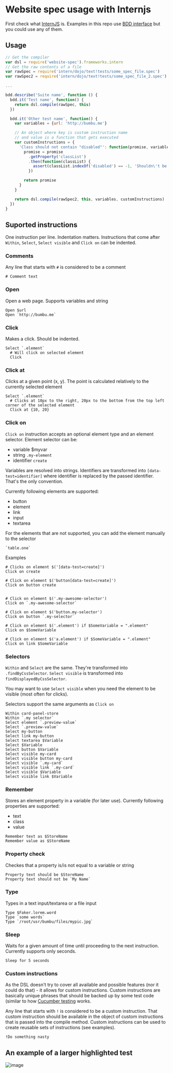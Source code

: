 # Website spec usage with Internjs

First check what [InternJS](https://theintern.github.io) is.
Examples in this repo use [BDD interface](https://theintern.github.io/intern/#interface-tdd) but you could use any of them.

## Usage

```js
// Get the compiler
var dsl = require('website-spec').frameworks.intern
// Get the raw contents of a file
var rawSpec = require('intern/dojo/text!tests/some_spec_file.spec')
var rawSpec2 = require('intern/dojo/text!tests/some_spec_file_2.spec')

...

bdd.describe('Suite name', function () {
  bdd.it('Test name', function() {
    return dsl.compile(rawSpec, this)
  })

  bdd.it('Other test name', function() {
    var variables = {url: 'http://bumbu.me'}

    // An object where key is custom instruction name
    // and value is a function that gets executed
    var customInstructions = {
      'Class should not contain "disabled"': function(promise, variables) {
        promise = promise
          .getProperty('classList')
          .then(function(classList) {
            assert(classList.indexOf('disabled') == -1, 'Shouldn\'t be disabled');2
          })

        return promise
      }
    }

    return dsl.compile(rawSpec2, this, variables, customInstructions)
  })
}
```

## Suported instructions

One instruction per line.
Indentation matters. Instructions that come after `Within`, `Select`, `Select visible` and `Click on` can be indented.

### Comments

Any line that starts with `#` is considered to be a comment

```
# Comment text
```

### Open

Open a web page. Supports variables and string

```
Open $url
Open `http://bumbu.me`
```
### Click

Makes a click. Should be indented.

```
Select `.element`
  # Will click on selected element
  Click
```

### Click at

Clicks at a given point (x, y).
The point is calculated relatively to the currently selected element

```
Select `.element`
  # Clicks at 10px to the right, 20px to the bottom from the top left corner of the selected element
  Click at {10, 20}
```

### Click on

`Click on` instruction accepts an optional element type and an element selector. Element selector can be:

* variable $myvar
* string `.my-element`
* identifier `create`

Variables are resolved into strings.
Identifiers are transformed into `[data-test=identifier]` where identifier is replaced by the passed identifier. That's the only convention.


Currently following elements are supported:

* button
* element
* link
* input
* textarea

For the elements that are not supported, you can add the element manually to the selector
```
`table.one`
```

Examples

```
# Clicks on element $('[data-test=create]')
Click on create

# Click on element $('button[data-test=create]')
Click on button create


# Click on element $('.my-awesome-selector')
Click on `.my-awesome-selector`

# Click on element $('button.my-selector')
Click on button `.my-selector`

# Click on element $('.element') if $SomeVariable = ".element"
Click on $SomeVariable

# Click on element $('a.element') if $SomeVariable = ".element"
Click on link $SomeVariable
```

### Selectors

`Within` and `Select` are the same. They're transformed into `.findByCssSelector`. `Select visible` is transformed into `findDisplayedByCssSelector`.

You may want to use `Select visible` when you need the element to be visible (most often for clicks).

Selectors support the same arguments as `Click on`

```
Within card-panel-store
Within `.my selector`
Select element `.preview-value`
Select `.preview-value`
Select my-button
Select link my-button
Select textarea $Variable
Select $Variable
Select button $Variable
Select visible my-card
Select visible button my-card
Select visible `.my-card`
Select visible link `.my-card`
Select visible $Variable
Select visible link $Variable
```

### Remember

Stores an element property in a variable (for later use).
Currently following properties are supported:

* text
* class
* value

```
Remember text as $StoreName
Remember value as $StoreName
```

### Property check

Checkes that a property is/is not equal to a variable or string

```
Property text should be $StoreName
Property text should not be `My Name`
```

### Type

Types in a text input/textarea or a file input

```
Type $Faker.lorem.word
Type `some words`
Type `/root/usr/bumbu/files/mypic.jpg`
```

### Sleep

Waits for a given amount of time until proceeding to the next instruction.
Currently supports only seconds.

```
Sleep for 5 seconds
```

### Custom instructions

As the DSL doesn't try to cover all available and possible features (nor it could do that) - it allows for custom instructions.
Custom instructions are basically unique phrases that should be backed up by some test code (similar to how [Cucumber testing](https://github.com/cucumber/cucumber-js/blob/master/docs/nodejs_example.md) works.

Any line that starts with `!` is considered to be a custom instruction. That custom instruction should be available in the object of custom instructions that is passed into the compile method. Custom instructions can be used to create reusable sets of instructions (see examples).

```
!Do something nasty
````


## An example of a larger highlighted test

![image](https://cloud.githubusercontent.com/assets/171178/19619963/96ec9920-986a-11e6-9d5a-669c3b7d241d.png)

